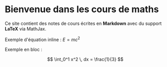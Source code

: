 # Bienvenue dans les cours de maths

Ce site contient des notes de cours écrites en **Markdown** avec du support **LaTeX** via MathJax.

Exemple d'équation inline : $E = mc^2$  

Exemple en bloc :

$$
\int_0^1 x^2 \, dx = \frac{1}{3}
$$
